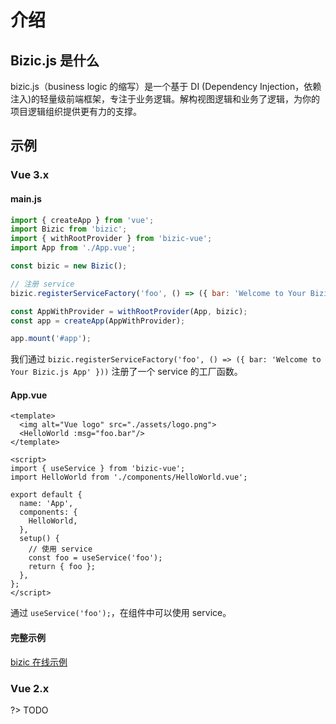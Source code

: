 # 介绍

## Bizic.js 是什么

bizic.js（business logic 的缩写）是一个基于 DI (Dependency Injection，依赖注入)的轻量级前端框架，专注于业务逻辑。解构视图逻辑和业务了逻辑，为你的项目逻辑组织提供更有力的支撑。

## 示例

<!-- tabs:start -->
### **Vue 3.x**

####  main.js

```js
import { createApp } from 'vue';
import Bizic from 'bizic';
import { withRootProvider } from 'bizic-vue';
import App from './App.vue';

const bizic = new Bizic();

// 注册 service
bizic.registerServiceFactory('foo', () => ({ bar: 'Welcome to Your Bizic.js App' }));

const AppWithProvider = withRootProvider(App, bizic);
const app = createApp(AppWithProvider);

app.mount('#app');
```

我们通过 `bizic.registerServiceFactory('foo', () => ({ bar: 'Welcome to Your Bizic.js App' }))` 注册了一个 service 的工厂函数。

#### App.vue

```vue
<template>
  <img alt="Vue logo" src="./assets/logo.png">
  <HelloWorld :msg="foo.bar"/>
</template>

<script>
import { useService } from 'bizic-vue';
import HelloWorld from './components/HelloWorld.vue';

export default {
  name: 'App',
  components: {
    HelloWorld,
  },
  setup() {
    // 使用 service
    const foo = useService('foo');
    return { foo };
  },
};
</script>
```

通过 `useService('foo');`，在组件中可以使用 service。

#### 完整示例
[ bizic 在线示例](https://codesandbox.io/s/github/bizic/examples/tree/master/packages/vue3-router-reactivity)

### **Vue 2.x**

?> TODO

<!-- tabs:end -->

